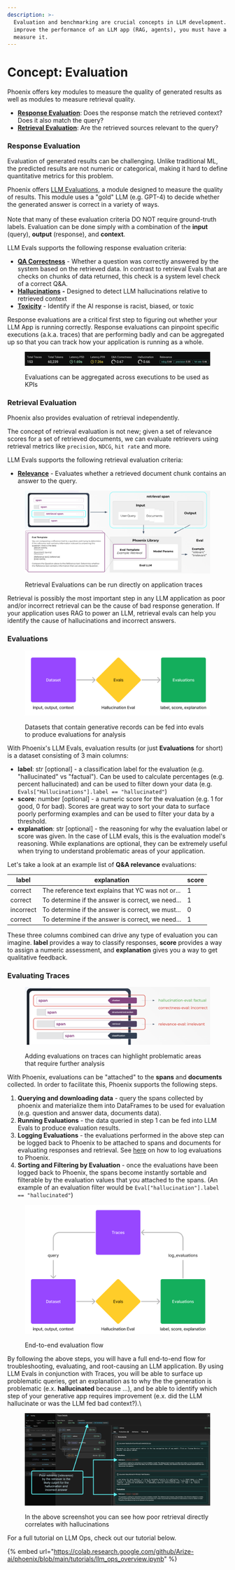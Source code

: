 ```yaml
---
description: >-
  Evaluation and benchmarking are crucial concepts in LLM development. To
  improve the performance of an LLM app (RAG, agents), you must have a way to
  measure it.
---
```


# Concept: Evaluation

Phoenix offers key modules to measure the quality of generated results as well as modules to measure retrieval quality.

* [**Response Evaluation**](evaluation.md#response-evaluation): Does the response match the retrieved context? Does it also match the query?
* [**Retrieval Evaluation**](evaluation.md#retrieval-evaluation): Are the retrieved sources relevant to the query?

### Response Evaluation

Evaluation of generated results can be challenging. Unlike traditional ML, the predicted results are not numeric or categorical, making it hard to define quantitative metrics for this problem.

Phoenix offers [LLM Evaluations](broken-reference/), a module designed to measure the quality of results. This module uses a "gold" LLM (e.g. GPT-4) to decide whether the generated answer is correct in a variety of ways.\
\
Note that many of these evaluation criteria DO NOT require ground-truth labels. Evaluation can be done simply with a combination of the **input** (query), **output** (response), and **context**.

LLM Evals supports the following response evaluation criteria:

* [**QA Correctness**](../llm-evals/running-pre-tested-evals/q-and-a-on-retrieved-data.md) - Whether a question was correctly answered by the system based on the retrieved data. In contrast to retrieval Evals that are checks on chunks of data returned, this check is a system level check of a correct Q\&A.
* [**Hallucinations**](../llm-evals/running-pre-tested-evals/hallucinations.md) **-** Designed to detect LLM hallucinations relative to retrieved context
* [**Toxicity**](../llm-evals/running-pre-tested-evals/toxicity.md) - Identify if the AI response is racist, biased, or toxic

Response evaluations are a critical first step to figuring out whether your LLM App is running correctly. Response evaluations can pinpoint specific executions (a.k.a. traces) that are performing badly and can be aggregated up so that you can track how your application is running as a whole.

<figure><img src="https://github.com/Arize-ai/phoenix-assets/blob/main/images/screenshots/eval_aggregations.png?raw=true" alt=""><figcaption><p>Evaluations can be aggregated across executions to be used as KPIs</p></figcaption></figure>

### Retrieval Evaluation

Phoenix also provides evaluation of retrieval independently.

The concept of retrieval evaluation is not new; given a set of relevance scores for a set of retrieved documents, we can evaluate retrievers using retrieval metrics like `precision`, `NDCG`, `hit rate` and more.

LLM Evals supports the following retrieval evaluation criteria:

* [**Relevance**](../llm-evals/running-pre-tested-evals/retrieval-rag-relevance.md) - Evaluates whether a retrieved document chunk contains an answer to the query.

<figure><img src="https://github.com/Arize-ai/phoenix-assets/blob/main/images/blog/revlevance_eval_process.png?raw=true" alt=""><figcaption><p>Retrieval Evaluations can be run directly on application traces</p></figcaption></figure>

Retrieval is possibly the most important step in any LLM application as poor and/or incorrect retrieval can be the cause of bad response generation. If your application uses RAG to power an LLM, retrieval evals can help you identify the cause of hallucinations and incorrect answers.

### Evaluations

<figure><img src="https://github.com/Arize-ai/phoenix-assets/blob/main/images/blog/Evaluations.png?raw=true" alt=""><figcaption><p>Datasets that contain generative records can be fed into evals to produce evaluations for analysis</p></figcaption></figure>

With Phoenix's LLM Evals, evaluation results (or just **Evaluations** for short) is a dataset consisting of 3 main columns:

* **label**: str \[optional] - a classification label for the evaluation (e.g. "hallucinated" vs "factual"). Can be used to calculate percentages (e.g. percent hallucinated) and can be used to filter down your data (e.g. `Evals["Hallucinations"].label == "hallucinated"`)
* **score**: number \[optional] - a numeric score for the evaluation (e.g. 1 for good, 0 for bad). Scores are great way to sort your data to surface poorly performing examples and can be used to filter your data by a threshold.
* **explanation**: str \[optional] - the reasoning for why the evaluation label or score was given. In the case of LLM evals, this is the evaluation model's reasoning. While explanations are optional, they can be extremely useful when trying to understand problematic areas of your application.

Let's take a look at an example list of **Q\&A relevance** evaluations:

| label     | explanation                                       | score |
| --------- | ------------------------------------------------- | ----- |
| correct   | The reference text explains that YC was not or... | 1     |
| correct   | To determine if the answer is correct, we need... | 1     |
| incorrect | To determine if the answer is correct, we must... | 0     |
| correct   | To determine if the answer is correct, we need... | 1     |

These three columns combined can drive any type of evaluation you can imagine. **label** provides a way to classify responses, **score** provides a way to assign a numeric assessment, and **explanation** gives you a way to get qualitative feedback.

### Evaluating Traces

<figure><img src="https://github.com/Arize-ai/phoenix-assets/blob/main/images/blog/evaluations_on_traces.png?raw=true" alt=""><figcaption><p>Adding evaluations on traces can highlight problematic areas that require further analysis</p></figcaption></figure>

With Phoenix, evaluations can be "attached" to the **spans** and **documents** collected. In order to facilitate this, Phoenix supports the following steps.

1. **Querying and downloading data** - query the spans collected by phoenix and materialize them into DataFrames to be used for evaluation (e.g. question and answer data, documents data).
2. **Running Evaluations** - the data queried in step 1 can be fed into LLM Evals to produce evaluation results.
3. **Logging Evaluations** - the evaluations performed in the above step can be logged back to Phoenix to be attached to spans and documents for evaluating responses and retrieval. See [here](../how-to/define-your-schema/llm-evaluations.md) on how to log evaluations to Phoenix.
4. **Sorting and Filtering by Evaluation** - once the evaluations have been logged back to Phoenix, the spans become instantly sortable and filterable by the evaluation values that you attached to the spans. (An example of an evaluation filter would be `Eval["hallucination"].label == "hallucinated"`)

<figure><img src="https://github.com/Arize-ai/phoenix-assets/blob/main/images/blog/evaluation_flow.png?raw=true" alt=""><figcaption><p>End-to-end evaluation flow</p></figcaption></figure>

By following the above steps, you will have a full end-to-end flow for troubleshooting, evaluating, and root-causing an LLM application. By using LLM Evals in conjunction with Traces, you will be able to surface up problematic queries, get an explanation as to why the the generation is problematic (e.x. **hallucinated** because ...), and be able to identify which step of your generative app requires improvement (e.x. did the LLM hallucinate or was the LLM fed bad context?).\\

<figure><img src="https://github.com/Arize-ai/phoenix-assets/blob/main/images/screenshots/document_evals_on_traces.png?raw=true" alt=""><figcaption><p>In the above screenshot you can see how poor retrieval directly correlates with hallucinations</p></figcaption></figure>

For a full tutorial on LLM Ops, check out our tutorial below.

{% embed url="https://colab.research.google.com/github/Arize-ai/phoenix/blob/main/tutorials/llm_ops_overview.ipynb" %}
